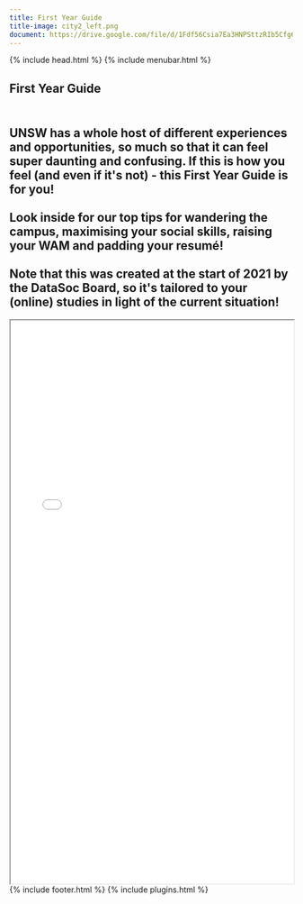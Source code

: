 ```yaml
---
title: First Year Guide
title-image: city2_left.png
document: https://drive.google.com/file/d/1Fdf56Csia7Ea3HNPSttzRIb5Cfg6z7H5/preview
---
```

<html lang="en">
    {% include head.html %}
  <body>
      <!-- Hero and Navbar -->
      {% include menubar.html %}
      <!-- Introduction -->
    <section class="hero is-light is-bold">
        <div class="hero-body">
          <div class="container">
            <h1 class="title">
              First Year Guide
            </h1>
            <h2 class="subtitle">
                <br>
                UNSW has a whole host of different experiences and opportunities, so much so that it can feel super daunting and confusing. If this is how you feel (and even if it's not) - this <b>First Year Guide</b> is for you!
                <br><br>
                Look inside for our top tips for wandering the campus, maximising your social skills, raising your WAM and padding your resum&eacute;!
                <br><br>
                Note that this was created at the start of 2021 by the DataSoc Board, so it's tailored to your (online) studies in light of the current situation!
            </h2>
          </div>
        </div>
    </section>
        <div class="hero-body">
            <div class="container">
            <iframe src="{{ page.document }}" width="100%" height="1000"></iframe> 
            </div>
        </div>
        {% include footer.html %}
        {% include plugins.html %}
</body>

